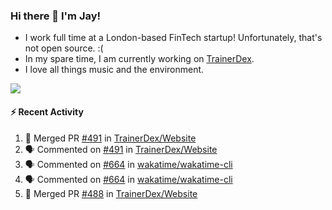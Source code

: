 ### Hi there 👋 I'm Jay!
* I work full time at a London-based FinTech startup! Unfortunately, that's not open source. :(
* In my spare time, I am currently working on [TrainerDex](https://www.github.com/TrainerDex).
* I love all things music and the environment.

[<img src="https://github-readme-stats.vercel.app/api/wakatime?username=TurnrDev&layout=compact&custom_title=Last 7 Days Language Breakdown" />](https://wakatime.com/@TurnrDev)  

#### :zap: Recent Activity
<!--START_SECTION:activity-->
1. 🎉 Merged PR [#491](https://github.com/TrainerDex/Website/pull/491) in [TrainerDex/Website](https://github.com/TrainerDex/Website)
2. 🗣 Commented on [#491](https://github.com/TrainerDex/Website/issues/491) in [TrainerDex/Website](https://github.com/TrainerDex/Website)
3. 🗣 Commented on [#664](https://github.com/wakatime/wakatime-cli/issues/664) in [wakatime/wakatime-cli](https://github.com/wakatime/wakatime-cli)
4. 🗣 Commented on [#664](https://github.com/wakatime/wakatime-cli/issues/664) in [wakatime/wakatime-cli](https://github.com/wakatime/wakatime-cli)
5. 🎉 Merged PR [#488](https://github.com/TrainerDex/Website/pull/488) in [TrainerDex/Website](https://github.com/TrainerDex/Website)
<!--END_SECTION:activity-->
